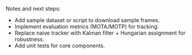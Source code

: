 Notes and next steps:

- Add sample dataset or script to download sample frames.
- Implement evaluation metrics (MOTA/MOTP) for tracking.
- Replace naive tracker with Kalman filter + Hungarian assignment for robustness.
- Add unit tests for core components.
